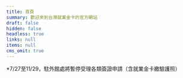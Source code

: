 ```yaml
---
title: 首頁
summary: 歡迎來到台灣就業金卡的官方網站
draft: false
hidden: false
headless: true
links: null
items: null
cms_omit: true
---
```

\*7/27至11/29，駐外館處將暫停受理各類簽證申請（含就業金卡繳驗護照）